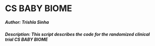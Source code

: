 # CS BABY BIOME
##### Author: **Trishla Sinha**
##### Description: **This script describes the code for the randomized clinical trial CS BABY BIOME**


